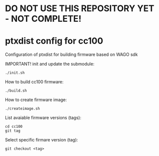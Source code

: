 # DO NOT USE THIS REPOSITORY YET - NOT COMPLETE!

# ptxdist config for cc100
Configuration of ptxdist for building firmware based on WAGO sdk

IMPORTANT! init and update the submodule:
```
./init.sh
```

How to build cc100 firmware:
```
./build.sh
```

How to create firmware image:
```
./createimage.sh
```

List avaiable firmware versions (tags):
```
cd cc100
git tag
```

Select specific firmare version (tag):
```
git checkout <tag>
```
